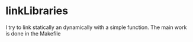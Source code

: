 # linkLibraries
I try to link statically an dynamically with a simple function.
The main work is done in the Makefile
